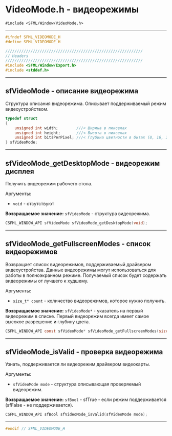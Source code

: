 # VideoMode.h - видеорежимы

```#include <SFML/Window/VideoMode.h>```
<hr/>

```c
#ifndef SFML_VIDEOMODE_H
#define SFML_VIDEOMODE_H

////////////////////////////////////////////////////////////
// Headers
////////////////////////////////////////////////////////////
#include <SFML/Window/Export.h>
#include <stddef.h>
```
<hr/>


## sfVideoMode - описание видеорежима

Структура описания видеорежима. Описывает поддерживаемый режим видеоустройством.

```c
typedef struct
{
    unsigned int width;        ///< Ширина в пикселах
    unsigned int height;       ///< Высота в пикселах
    unsigned int bitsPerPixel; ///< Глубина цветности в битах (8, 16, 24, 32)
} sfVideoMode;
```
<hr/>

## sfVideoMode_getDesktopMode - видеорежим дисплея

Получить видеорежим рабочего стола.

Аргументы:

- ``void`` - отсутствуют

**Возвращаемое значение:** ``sfVideoMode`` - структура видеорежима.

```c
CSFML_WINDOW_API sfVideoMode sfVideoMode_getDesktopMode(void);
```
<hr/>

## sfVideoMode_getFullscreenModes - список видеорежимов

Возвращает список видеорежимов, поддерживаемый драйвером видеоустройства. 
Данные видеорежимы могут использоваться для работы в полноэкранном режиме. 
Получаемый список будет содержать видеорежимы от лучшего к худшему.

Аргументы:

- ``size_t* count`` - количество видеорежимов, которое нужно получить.

**Возвращаемое значение:** ``sfVideoMode*`` - указатель на первый видеорежим в списке. Первый видеорежим всегда имеет самое высокое разрешение и глубину цвета.

```c
CSFML_WINDOW_API const sfVideoMode* sfVideoMode_getFullscreenModes(size_t* count);
```
<hr/>

## sfVideoMode_isValid - проверка видеорежима

Узнать, поддерживается ли видеорежим драйвером видеокарты.

Аргументы:

- ``sfVideoMode mode`` - структура описывающая проверяемый видеорежим.

**Возвращаемое значение:** ``sfBool`` - sfTrue - если режим поддерживается (sfFalse - не поддерживается).

```c
CSFML_WINDOW_API sfBool sfVideoMode_isValid(sfVideoMode mode);
```
<hr/>



```c
#endif // SFML_VIDEOMODE_H
```
